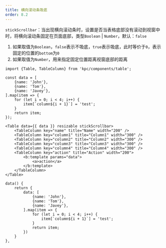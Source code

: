 ```yaml
---
title: 横向滚动条吸底
order: 8.2
---
```


`stickScrollbar`：当出现横向滚动条时，设置是否当表格底部没有滚动到视窗中时，将横向滚动条固定在页面底部，类型`Boolean` | `Number`，默认：`false`

1. 如果取值为`Boolean`，`false`表示不吸底，`true`表示吸底，此时等价于`0`，表示固定的位置的`bottom`为`0`
2. 如果取值为`Number`，用来指定固定位置距离视窗底部的距离

```vdt
import {Table, TableColumn} from 'kpc/components/table';

const data = [
    {name: 'John'},
    {name: 'Tom'},
    {name: 'Javey'},
].map(item => {
    for (let i = 0; i < 4; i++) {
        item[`column${i + 1}`] = 'test';
    }
    return item;
});

<Table data={{ data }} resizable stickScrollbar>
    <TableColumn key="name" title="Name" width="200" />
    <TableColumn key="column1" title="Column1" width="300" />
    <TableColumn key="column2" title="Column2" width="300" />
    <TableColumn key="column3" title="Column3" width="300" />
    <TableColumn key="column4" title="Column4" width="300" />
    <TableColumn key="action" title="Action" width="200">
        <b:template params="data">
            <a>action</a>
        </b:template>
    </TableColumn>
</Table>
```

```vue-data
data() {
    return {
        data: [
            {name: 'John'},
            {name: 'Tom'},
            {name: 'Javey'},
        ].map(item => {
            for (let i = 0; i < 4; i++) {
                item[`column${i + 1}`] = 'test';
            }
            return item;
        })
    }
},
```
